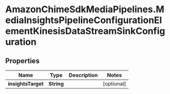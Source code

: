 # AmazonChimeSdkMediaPipelines.MediaInsightsPipelineConfigurationElementKinesisDataStreamSinkConfiguration

## Properties

Name | Type | Description | Notes
------------ | ------------- | ------------- | -------------
**insightsTarget** | **String** |  | [optional] 


